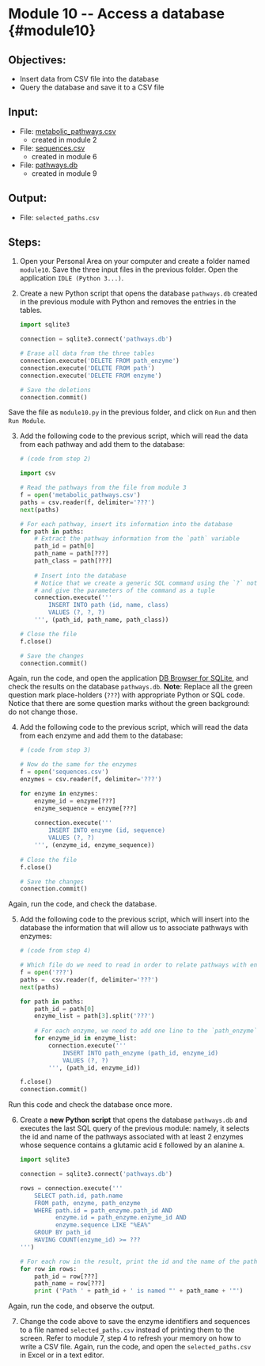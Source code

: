 # Module 10 -- Access a database {#module10}

## Objectives:

- Insert data from CSV file into the database
- Query the database and save it to a CSV file

## Input:

- File: [metabolic_pathways.csv](files/metabolic_pathways.csv)
    - created in module 2
- File: [sequences.csv](files/sequences.csv)
    - created in module 6
- File: [pathways.db](files/pathways.db)
    - created in module 9

## Output:

- File: `selected_paths.csv`

## Steps:

1. Open your Personal Area on your computer and create a folder named `module10`.
Save the three input files in the previous folder.
Open the application `IDLE (Python 3...)`.

2. Create a new Python script that opens the database `pathways.db` created in the previous module with Python and removes the entries in the tables.
    ```python
    import sqlite3
    
    connection = sqlite3.connect('pathways.db')
    
    # Erase all data from the three tables
    connection.execute('DELETE FROM path_enzyme')
    connection.execute('DELETE FROM path')
    connection.execute('DELETE FROM enzyme')
    
    # Save the deletions
    connection.commit()
    ```
Save the file as `module10.py` in the previous folder, and click on `Run` and then `Run Module`.

3. Add the following code to the previous script, which will read the data from each pathway and add them to the database:
    ```python
    # (code from step 2)
    
    import csv
    
    # Read the pathways from the file from module 3
    f = open('metabolic_pathways.csv')
    paths = csv.reader(f, delimiter='???')
    next(paths)
    
    # For each pathway, insert its information into the database
    for path in paths:
        # Extract the pathway information from the `path` variable
        path_id = path[0]
        path_name = path[???]
        path_class = path[???]
        
        # Insert into the database
        # Notice that we create a generic SQL command using the `?` notation
        # and give the parameters of the command as a tuple
        connection.execute('''
            INSERT INTO path (id, name, class)
            VALUES (?, ?, ?)
        ''', (path_id, path_name, path_class))
    
    # Close the file
    f.close()
    
    # Save the changes
    connection.commit()
    ```
Again, run the code, and open the application [DB Browser for SQLite](http://sqlitebrowser.org/), and check the results on the database `pathways.db`.
**Note**: Replace all the green question mark place-holders <span class="nobr">(`???`)</span> with appropriate Python or SQL code.
Notice that there are some question marks without the green background: do not change those.

4. Add the following code to the previous script, which will read the data from each enzyme and add them to the database:
    ```python
    # (code from step 3)
    
    # Now do the same for the enzymes
    f = open('sequences.csv')
    enzymes = csv.reader(f, delimiter='???')
    
    for enzyme in enzymes:
        enzyme_id = enzyme[???]
        enzyme_sequence = enzyme[???]
        
        connection.execute('''
            INSERT INTO enzyme (id, sequence)
            VALUES (?, ?)
        ''', (enzyme_id, enzyme_sequence))
        
    # Close the file
    f.close()
    
    # Save the changes
    connection.commit()
    ```
Again, run the code, and check the database.

5. Add the following code to the previous script, which will insert into the database the information that will allow us to associate pathways with enzymes:
    ```python
    # (code from step 4)
    
    # Which file do we need to read in order to relate pathways with enzymes?
    f = open('???')
    paths =  csv.reader(f, delimiter='???')
    next(paths)
    
    for path in paths:
        path_id = path[0]
        enzyme_list = path[3].split('???')
        
        # For each enzyme, we need to add one line to the `path_enzyme` table
        for enzyme_id in enzyme_list:
            connection.execute('''
                INSERT INTO path_enzyme (path_id, enzyme_id)
                VALUES (?, ?)
            ''', (path_id, enzyme_id))

    f.close()
    connection.commit()
    ```
Run this code and check the database once more.

6. Create a **new Python script** that opens the database `pathways.db` and executes the last SQL query of the previous module: namely, it selects the id and name of the pathways associated with at least 2 enzymes whose sequence contains a glutamic acid `E` followed by an alanine `A`.
    ```python
    import sqlite3

    connection = sqlite3.connect('pathways.db')

    rows = connection.execute('''
        SELECT path.id, path.name
        FROM path, enzyme, path_enzyme
        WHERE path.id = path_enzyme.path_id AND
              enzyme.id = path_enzyme.enzyme_id AND
              enzyme.sequence LIKE "%EA%"
        GROUP BY path_id
        HAVING COUNT(enzyme_id) >= ???
    ''')

    # For each row in the result, print the id and the name of the pathway
    for row in rows:
        path_id = row[???]
        path_name = row[???]
        print ('Path ' + path_id + ' is named "' + path_name + '"')
    ```
Again, run the code, and observe the output.

7. Change the code above to save the enzyme identifiers and sequences to a file named `selected_paths.csv` instead of printing them to the screen.
Refer to module 7, step 4 to refresh your memory on how to write a CSV file.
Again, run the code, and open the `selected_paths.csv` in Excel or in a text editor.
